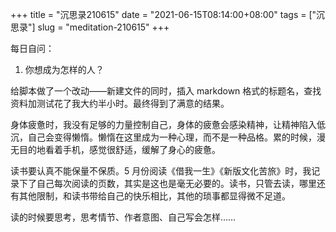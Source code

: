 +++
title = "沉思录210615"
date = "2021-06-15T08:14:00+08:00"
tags = ["沉思录"]
slug = "meditation-210615"
+++

每日自问：

1. 你想成为怎样的人？

给脚本做了一个改动——新建文件的同时，插入 markdown 格式的标题名，查找资料加测试花了我大约半小时。最终得到了满意的结果。

身体疲惫时，我没有足够的力量控制自己，身体的疲惫会感染精神，让精神陷入低沉，自己会变得懒惰。懒惰在这里成为一种心理，而不是一种品格。累的时候，漫无目的地看着手机，感觉很舒适，缓解了身心的疲惫。

读书要认真不能保量不保质。5 月份阅读《借我一生》《新版文化苦旅》时，我记录下了自己每次阅读的页数，其实是这也是毫无必要的。读书，只管去读，哪里还有其他限制，和读书带给自己的快乐相比，其他的琐事都显得微不足道。

读的时候要思考，思考情节、作者意图、自己写会怎样……
